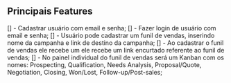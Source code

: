 ## Principais Features
[] - Cadastrar usuário com email e senha;
[] - Fazer login de usuário com email e senha;
[] - Usuário pode cadastrar um funil de vendas, inserindo nome da campanha e link de destino da campanha;
[] - Ao cadastrar o funil de vendas ele recebe um ele recebe um link encurtado referente ao funil de vendas;
[] - No painel individual do funil de vendas será um Kanban com os nomes: Prospecting, Qualification,
Needs Analysis, Proposal/Quote, Negotiation, Closing, Won/Lost, Follow-up/Post-sales;
